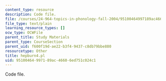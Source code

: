 ```yaml
---
content_type: resource
description: Code file.
file: /courses/24-964-topics-in-phonology-fall-2004/95100464997189ac46606ed751c024c1_hepburn4.pl
file_type: text/plain
learning_resource_types: []
ocw_type: OCWFile
parent_title: Study Materials
parent_type: CourseSection
parent_uid: f600f19d-ae22-b3f4-9437-c8db79bbe880
resourcetype: Other
title: hepburn4.pl
uid: 95100464-9971-89ac-4660-6ed751c024c1
---
```

Code file.